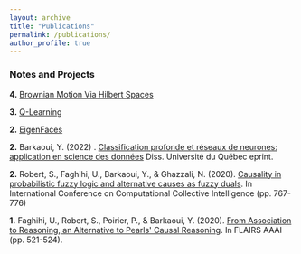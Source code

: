 ```yaml
---
layout: archive
title: "Publications"
permalink: /publications/
author_profile: true
---
```



### Notes and Projects



**4.** [Brownian Motion Via Hilbert Spaces](http://youssefbar.github.io/files/mast.pdf)

**3.** [Q-Learning](http://youssefbar.github.io/files/pif.pdf)

**2.** [EigenFaces](http://youssefbar.github.io/files/eigen.pdf)

**2.** Barkaoui, Y. (2022) . [Classification profonde et réseaux de neurones: application en science des données](http://youssefbar.github.io/files/eprint.pdf) Diss. Université du Québec eprint.

**2.** Robert, S., Faghihi, U., Barkaoui, Y., & Ghazzali, N. (2020). [Causality in probabilistic fuzzy logic and alternative causes as fuzzy duals](https://link.springer.com/chapter/10.1007/978-3-030-63119-2_62). In International Conference on Computational Collective Intelligence (pp. 767-776)

**1.** Faghihi, U., Robert, S., Poirier, P., & Barkaoui, Y. (2020). [From Association to Reasoning, an Alternative to Pearls' Causal Reasoning](https://cdn.aaai.org/ocs/18492/18492-79432-1-PB.pdf). In FLAIRS AAAI (pp. 521-524). 








